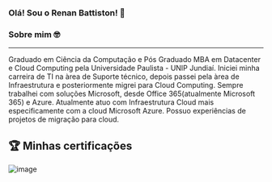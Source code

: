### Olá! Sou o Renan Battiston! 👋


### Sobre mim 🤓 
____________________________________________________________________________________________________________________
Graduado em Ciência da Computação e Pós Graduado MBA em Datacenter e Cloud Computing pela Universidade Paulista - 
UNIP Jundiaí. Iniciei minha carreira de TI na àrea de Suporte técnico, depois passei pela àrea de Infraestrutura e posteriormente migrei para Cloud Computing. Sempre trabalhei com soluções Microsoft, desde Office 365(atualmente Microsoft 365) e Azure. Atualmente atuo com Infraestrutura Cloud mais especificamente com a cloud Microsoft Azure. Possuo experiências de projetos de migração para cloud.


## 🏆 Minhas certificações

![image](https://user-images.githubusercontent.com/122320728/213888633-93384785-9f78-4bd5-9b0f-a6dca63a85ba.png)<a href="https://www.credly.com/earner/earned/badge/c12400cd-8b1a-4359-b55c-ac65f3f5996d">



<!--
**renanbattiston/renanbattiston** is a ✨ _special_ ✨ repository because its `README.md` (this file) appears on your GitHub profile.

Here are some ideas to get you started:

- 🔭 I’m currently working on ...
- 🌱 I’m currently learning ...
- 👯 I’m looking to collaborate on ...
- 🤔 I’m looking for help with ...
- 💬 Ask me about ...
- 📫 How to reach me: ...
- 😄 Pronouns: ...
- ⚡ Fun fact: ...
-->
